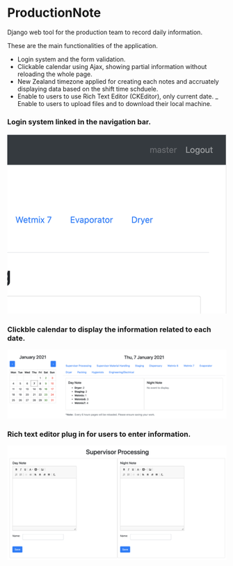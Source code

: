 # ProductionNote
Django web tool for the production team to record daily information.

These are the main functionalities of the application.

- Login system and the form validation.
- Clickable calendar using Ajax, showing partial information without reloading the whole page.
- New Zealand timezone applied for creating each notes and accruately displaying data based on the shift time schduele.
- Enable to users to use Rich Text Editor (CKEditor), only current date.
_ Enable to users to upload files and to download their local machine.

### Login system linked in the navigation bar.
![login page](https://github.com/myfriendtae/ProductionNote/blob/master/login.png?raw=true)

### Clickble calendar to display the information related to each date.
![calendar page](https://github.com/myfriendtae/ProductionNote/blob/master/calendar.png?raw=true)

### Rich text editor plug in for users to enter information.
![ckeditor](https://github.com/myfriendtae/ProductionNote/blob/master/ckeditor.png?raw=true)
